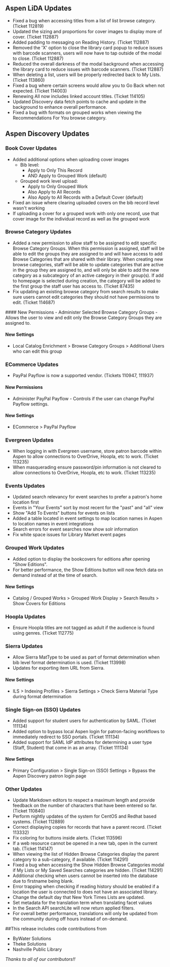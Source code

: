 ## Aspen LiDA Updates
- Fixed a bug when accessing titles from a list of list browse category. (Ticket 112819)
- Updated the sizing and proportions for cover images to display more of cover. (Ticket 112887)
- Added padding to messaging on Reading History. (Ticket 112887)
- Removed the 'X' option to close the library card popup to reduce issues with barcode scanners, users will now have to tap outside of the modal to close. (Ticket 112887)
- Reduced the overall darkness of the modal background when accessing the library card to reduce issues with barcode scanners. (Ticket 112887)
- When deleting a list, users will be properly redirected back to My Lists. (Ticket 113860)
- Fixed a bug where certain screens would allow you to Go Back when not expected. (Ticket 114003)
- Renewing All now includes linked account titles. (Ticket 114105)
- Updated Discovery data fetch points to cache and update in the background to enhance overall performance. 
- Fixed a bug with formats on grouped works when viewing the Recommendations For You browse category.

## Aspen Discovery Updates
### Book Cover Updates
- Added additional options when uploading cover images
  - Bib level:
    - Apply to Only This Record
    - AND Apply to Grouped Work (default)
  - Grouped work level upload:
    - Apply to Only Grouped Work
    - Also Apply to All Records
    - Also Apply to All Records with a Default Cover (default)
- Fixed an issue where clearing uploaded covers on the bib record level wasn't working
- If uploading a cover for a grouped work with only one record, use that cover image for the individual record as well as the grouped work

### Browse Category Updates
- Added a new permission to allow staff to be assigned to edit specific Browse Category Groups. When this permission is assigned, 
staff will be able to edit the groups they are assigned to and will have access to add Browse Categories that are shared with 
their library. When creating new browse categories, staff will be able to update categories that are active in the group they
are assigned to, and will only be able to add the new category as a subcategory of an active category in their group(s). If 
add to homepage is selected during creation, the category will be added to the first group the staff user has access to. (Ticket 87435)
- Fix updating an existing browse category from search results to make sure users cannot edit categories they should not have permissions to edit. (Ticket 114687)

<div markdown="1" class="settings">
#### New Permissions
- Administer Selected Browse Category Groups - Allows the user to view and edit only the Browse Category Groups they are assigned to.

#### New Settings
- Local Catalog Enrichment > Browse Category Groups > Additional Users who can edit this group
</div>

### ECommerce Updates
- PayPal Payflow is now a supported vendor. (Tickets 110947, 111937)

<div markdown="1" class="settings">

#### New Permissions
- Administer PayPal Payflow - Controls if the user can change PayPal Payflow settings.

#### New Settings
- ECommerce > PayPal Payflow
</div>

### Evergreen Updates
- When logging in with Evergreen username, store patron barcode within Aspen to allow connections to OverDrive, Hoopla, etc to work. (Ticket 113235)  
- When masquerading ensure password/pin information is not cleared to allow connections to OverDrive, Hoopla, etc to work. (Ticket 113235) 

### Events Updates
- Updated search relevancy for event searches to prefer a patron's home location first
- Events in "Your Events" sort by most recent for the "past" and "all" view
- Show "Add To Events" buttons for events on lists
- Added a table located in event settings to map location names in Aspen to location names in event integrations
- Search errors for event searches now show solr information
- Fix white space issues for Library Market event pages

### Grouped Work Updates
- Added option to display the bookcovers for editions after opening "Show Editions".
- For better performance, the Show Editions button will now fetch data on demand instead of at the time of search.

<div markdown="1" class="settings">

#### New Settings
- Catalog / Grouped Works >  Grouped Work Display > Search Results > Show Covers for Editions
</div>

### Hoopla Updates
- Ensure Hoopla titles are not tagged as adult if the audience is found using genres. (Ticket 112775)

### Sierra Updates
- Allow Sierra MatType to be used as part of format determination when bib level format determination is used. (Ticket 113998) 
- Updates for exporting item URL from Sierra. 
<div markdown="1" class="settings">

#### New Settings
- ILS > Indexing Profiles > Sierra Settings > Check Sierra Material Type during format determination
</div>

### Single Sign-on (SSO) Updates
- Added support for student users for authentication by SAML. (Ticket 111134)
- Added option to bypass local Aspen login for patron-facing workflows to immediately redirect to SSO portals. (Ticket 111134)
- Added support for SAML IdP attributes for determining a user type (Staff, Student) that come in as an array. (Ticket 111134)

<div markdown="1" class="settings">

#### New Settings
- Primary Configuration > Single Sign-on (SSO) Settings > Bypass the Aspen Discovery patron login page
</div>

### Other Updates
- Update Markdown editors to respect a maximum length and provide feedback on the number of characters that have been entered so far. (Ticket 110840)
- Perform nightly updates of the system for CentOS and Redhat based systems. (Ticket 112889)
- Correct displaying copies for records that have a parent record. (Ticket 113332)
- Fix coloring for buttons inside alerts. (Ticket 113596)
- If a web resource cannot be opened in a new tab, open in the current tab. (Ticket 114147)
- When viewing the list of Hidden Browse Categories display the parent category to a sub-category, if available. (Ticket 114291)
- Fixed a bug when accessing the Show Hidden Browse Categories modal if My Lists or My Saved Searches categories are hidden. (Ticket 114291)
- Additional checking when users cannot be inserted into the database due to firstname being blank. 
- Error trapping when checking if reading history should be enabled if a location the user is connected to does not have an associated library. 
- Change the default day that New York Times Lists are updated. 
- Set metadata for the translation term when translating facet values
- In the Search API searchLite will now return applied filters.
- For overall better performance, translations will only be updated from the community during off hours instead of on-demand.

##This release includes code contributions from
- ByWater Solutions
- Theke Solutions 
- Nashville Public Library

_Thanks to all of our contributors!!_